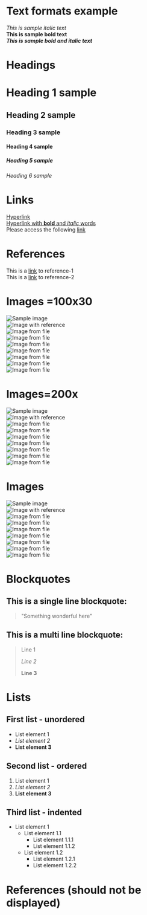 # Text formats example

_This is sample italic text_  
**This is sample bold text**  
**_This is sample bold and italic text_**  

# Headings

# Heading 1 sample
## Heading 2 sample
### Heading 3 sample
#### Heading 4 sample
##### Heading 5 sample
###### Heading 6 sample

# Links

[Hyperlink](https://www.google.com)  
[Hyperlink with **bold** and _italic_ words](https://www.google.com)  
Please access the following [link](www.google.com)  

# References

This is a [link][reference-1] to reference-1  
This is a [link][reference-2] to reference-2  

# Images =100x30

![Sample image](https://i.kinja-img.com/gawker-media/image/upload/s--GgpOUVnh--/c_scale,f_auto,fl_progressive,q_80,w_800/riufs7rtpk6okzrqiqmy.jpg)  
![Image with reference][reference-3]  
![Image from file](mars.jpg=100x30)              
![Image from file](Capture.PNG=100x30)           
![Image from file](download.jfif=100x30)            
![Image from file](jpeg-home.jpg=100x30)               
![Image from file](NewTux.svg=100x30)                
![Image from file](train-5286580_1920.webp=100x30)                   
![Image from file](free-gif-maker-apps-for-iphone-and-android-3486328-5419dd7227e145d39ef6566d52238835.gif=100x30)                    




# Images=200x



![Sample image](https://i.kinja-img.com/gawker-media/image/upload/s--GgpOUVnh--/c_scale,f_auto,fl_progressive,q_80,w_800/riufs7rtpk6okzrqiqmy.jpg)  
![Image with reference][reference-3]  
![Image from file](mars.jpg=200x)              
![Image from file](Capture.PNG=200x)           
![Image from file](download.jfif=200x)            
![Image from file](jpeg-home.jpg=200x)               
![Image from file](NewTux.svg=200x)                
![Image from file](train-5286580_1920.webp=200x)                   
![Image from file](free-gif-maker-apps-for-iphone-and-android-3486328-5419dd7227e145d39ef6566d52238835.gif=200x)  



# Images



![Sample image](https://i.kinja-img.com/gawker-media/image/upload/s--GgpOUVnh--/c_scale,f_auto,fl_progressive,q_80,w_800/riufs7rtpk6okzrqiqmy.jpg)  
![Image with reference][reference-3]  
![Image from file](mars.jpg)              
![Image from file](Capture.PNG)           
![Image from file](download.jfif)            
![Image from file](jpeg-home.jpg)               
![Image from file](NewTux.svg)                
![Image from file](train-5286580_1920.webp)                   
![Image from file](free-gif-maker-apps-for-iphone-and-android-3486328-5419dd7227e145d39ef6566d52238835.gif)  





# Blockquotes

## This is a single line blockquote:
> "Something wonderful here"  

## This is a multi line blockquote:
> Line 1  
>  
> _Line 2_  
>  
> **Line 3**  

# Lists

## First list - unordered
* List element 1  
* _List element 2_  
* **List element 3**  
## Second list - ordered
1. List element 1
2. _List element 2_
3. **List element 3**
## Third list - indented
* List element 1  
    * List element 1.1  
        * List element 1.1.1  
        * List element 1.1.2  
    * List element 1.2  
        * List element 1.2.1  
        * List element 1.2.2  



# References (should not be displayed)

[reference-1]: www.google.com
[reference-2]: www.youtube.com
[reference-3]: https://st.motortrend.com/uploads/sites/10/2015/09/2016-Lamborghini-Aventador-LP-750-4-Superveloce-front-three-quarter-in-motion-026.jpg?interpolation=lanczos-none&fit=around|392:261
